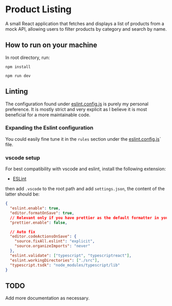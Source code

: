 # Product Listing

A small React application that fetches and displays a list of products from a mock API, allowing users to filter products by category and search by name.

## How to run on your machine

In root directory, run:

```npm install```

```npm run dev```

## Linting

The configuration found under [eslint.config.js](/eslint.config.js) is purely my personal preference. It is mostly strict and very explicit as I believe it is most beneficial for a more maintainable code.

### Expanding the Eslint configuration

You could easily fine tune it in the `rules` section under the [eslint.config.js](/eslint.config.js)` file.

### vscode setup

For best compatibility with vscode and eslint, install the following extension:

- [ESLint](https://marketplace.visualstudio.com/items?itemName=dbaeumer.vscode-eslint)

then add `.vscode` to the root path and add `settings.json`, the content of the latter should be:

```json
{
  "eslint.enable": true,
  "editor.formatOnSave": true,
  // Relevant only if you have prettier as the default formatter in your editor.
  "prettier.enable": false,

  // Auto fix
  "editor.codeActionsOnSave": {
    "source.fixAll.eslint": "explicit",
    "source.organizeImports": "never"
  },
  "eslint.validate": ["typescript", "typescriptreact"],
  "eslint.workingDirectories": ["./src"],
  "typescript.tsdk": "node_modules/typescript/lib"
}
```

## TODO

Add more documentation as necessary.
